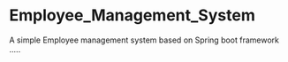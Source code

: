 # Employee_Management_System
A simple Employee management system based on Spring boot framework .....
